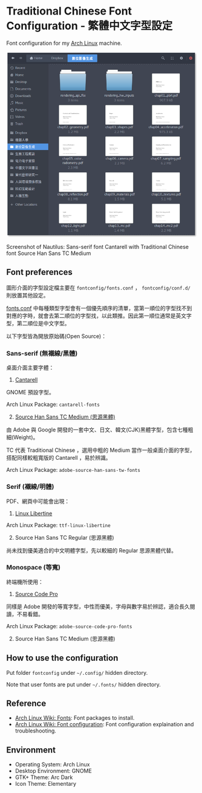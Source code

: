 # Traditional Chinese Font Configuration - 繁體中文字型設定

Font configuration for my [Arch Linux](https://www.archlinux.org/) machine.

![Nautilus Screenshot](screenshot.png)

Screenshot of Nautilus: Sans-serif font Cantarell with Traditional Chinese font Source Han Sans TC Medium

## Font preferences

圖形介面的字型設定檔主要在 `fontconfig/fonts.conf` ， `fontconfig/conf.d/` 則放置其他設定。

[fonts.conf](fontconfig/fonts.conf) 中每種類型字型會有一個優先順序的清單，當第一順位的字型找不到對應的字時，就會去第二順位的字型找，以此類推。因此第一順位通常是英文字型，第二順位是中文字型。

以下字型皆為開放原始碼(Open Source)：

### Sans-serif (無襯線/黑體)

桌面介面主要字體：

1. [Cantarell](https://github.com/GNOME/cantarell-fonts)

  GNOME 預設字型。 

  Arch Linux Package: `cantarell-fonts`

2. [Source Han Sans TC Medium (思源黑體)](https://github.com/adobe-fonts/source-han-sans)

  由 Adobe 與 Google 開發的一套中文、日文、韓文(CJK)黑體字型，包含七種粗細(Weight)。
  
  TC 代表 Traditional Chinese ，選用中粗的 Medium 當作一般桌面介面的字型，搭配同樣較粗寬版的 Cantarell ，易於辨識。

  Arch Linux Package: `adobe-source-han-sans-tw-fonts`

### Serif (襯線/明體)

PDF、網頁中可能會出現：

1. [Linux Libertine](http://www.linuxlibertine.org/)

  Arch Linux Package: `ttf-linux-libertine`

2. Source Han Sans TC Regular (思源黑體)

  尚未找到優美適合的中文明體字型，先以較細的 Regular 思源黑體代替。

### Monospace (等寬)

終端機所使用：

1. [Source Code Pro](https://github.com/adobe-fonts/source-code-pro)

  同樣是 Adobe 開發的等寬字型，中性而優美，字母與數字易於辨認，適合長久閱讀，不易看錯。

  Arch Linux Package: `adobe-source-code-pro-fonts`

2. Source Han Sans TC Medium (思源黑體)

## How to use the configuration

Put folder `fontconfig` under `~/.config/` hidden directory.

Note that user fonts are put under `~/.fonts/` hidden directory.

## Reference

- [Arch Linux Wiki: Fonts](https://wiki.archlinux.org/index.php/fonts): Font packages to install.
- [Arch Linux Wiki: Font configuration](https://wiki.archlinux.org/index.php/Font_configuration): Font configuration explaination and troubleshooting.

## Environment

- Operating System: Arch Linux
- Desktop Environment: GNOME
- GTK+ Theme: Arc Dark
- Icon Theme: Elementary 
